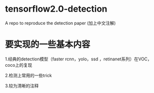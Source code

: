 # tensorflow2.0-detection
A repo to reproduce the detection paper (加上中文注解)

# 要实现的一些基本内容
1.经典的detection模型（faster rcnn，yolo，ssd ，retinanet系列）在VOC，coco上的复现


2.检测上常用的一些trick


3.较为清晰的注释

